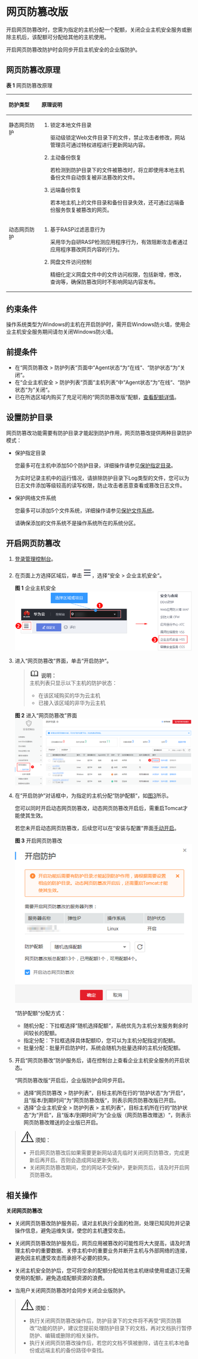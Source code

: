 # 网页防篡改版<a name="hss_01_0214"></a>

开启网页防篡改时，您需为指定的主机分配一个配额，关闭企业主机安全服务或删除主机后，该配额可分配给其他的主机使用。

开启网页防篡改防护时会同步开启主机安全的企业版防护。

## 网页防篡改原理<a name="section6586124234917"></a>

**表 1**  网页防篡改原理

<a name="table171301423115020"></a>
<table><thead align="left"><tr id="row101311123165010"><th class="cellrowborder" valign="top" width="17.669999999999998%" id="mcps1.2.3.1.1"><p id="p5131112316508"><a name="p5131112316508"></a><a name="p5131112316508"></a>防护类型</p>
</th>
<th class="cellrowborder" valign="top" width="82.33%" id="mcps1.2.3.1.2"><p id="p101312235504"><a name="p101312235504"></a><a name="p101312235504"></a>原理说明</p>
</th>
</tr>
</thead>
<tbody><tr id="row1213192345010"><td class="cellrowborder" valign="top" width="17.669999999999998%" headers="mcps1.2.3.1.1 "><p id="p191311323115011"><a name="p191311323115011"></a><a name="p191311323115011"></a>静态网页防护</p>
</td>
<td class="cellrowborder" valign="top" width="82.33%" headers="mcps1.2.3.1.2 "><a name="ol2079014295015"></a><a name="ol2079014295015"></a><ol id="ol2079014295015"><li>锁定本地文件目录<p id="p579011429509"><a name="p579011429509"></a><a name="p579011429509"></a>驱动级锁定Web文件目录下的文件，禁止攻击者修改，网站管理员可通过特权进程进行更新网站内容。</p>
</li><li>主动备份恢复<p id="p879014426509"><a name="p879014426509"></a><a name="p879014426509"></a>若检测到防护目录下的文件被篡改时，将立即使用本地主机备份文件自动恢复被非法篡改的文件。</p>
</li><li>远端备份恢复<p id="p77900421506"><a name="p77900421506"></a><a name="p77900421506"></a>若本地主机上的文件目录和备份目录失效，还可通过远端备份服务恢复被篡改的网页。</p>
</li></ol>
</td>
</tr>
<tr id="row11131142385011"><td class="cellrowborder" valign="top" width="17.669999999999998%" headers="mcps1.2.3.1.1 "><p id="p11131122325014"><a name="p11131122325014"></a><a name="p11131122325014"></a>动态网页防护</p>
</td>
<td class="cellrowborder" valign="top" width="82.33%" headers="mcps1.2.3.1.2 "><a name="ol37451749195010"></a><a name="ol37451749195010"></a><ol id="ol37451749195010"><li>基于RASP过滤恶意行为<p id="p15745174925017"><a name="p15745174925017"></a><a name="p15745174925017"></a>采用华为自研RASP检测应用程序行为，有效阻断攻击者通过应用程序篡改网页内容的行为。</p>
</li><li>网盘文件访问控制<p id="p6745649125020"><a name="p6745649125020"></a><a name="p6745649125020"></a>精细化定义网盘文件中的文件访问权限，包括新增，修改，查询等，确保防篡改同时不影响网站内容发布。</p>
</li></ol>
</td>
</tr>
</tbody>
</table>

## 约束条件<a name="section11225204110314"></a>

操作系统类型为Windows的主机在开启防护时，需开启Windows防火墙，使用企业主机安全服务期间请勿关闭Windows防火墙。

## 前提条件<a name="section1167255181511"></a>

-   在“网页防篡改  \>  防护列表“页面中“Agent状态“为“在线“、“防护状态“为“关闭“。
-   在“企业主机安全  \>  防护列表“页面“主机列表“中“Agent状态“为“在线“、“防护状态“为“关闭“。
-   已在所选区域内购买了充足可用的“网页防篡改版”配额，[查看配额详情](https://support.huaweicloud.com/hss_faq/hss_01_0156.html#section1)。

## 设置防护目录<a name="section16232142216125"></a>

网页防篡改功能需要有防护目录才能起到防护作用，网页防篡改提供两种目录防护模式：

-   保护指定目录

    您最多可在主机中添加50个防护目录，详细操作请参见[保护指定目录](https://support.huaweicloud.com/usermanual-hss/hss_01_0216.html#section0)。

    为实时记录主机中的运行情况，请排除防护目录下Log类型的文件，您可以为日志文件添加等级较高的读写权限，防止攻击者恶意查看或篡改日志文件。

-   保护网络文件系统

    您最多可以添加5个文件系统，详细操作请参见[保护文件系统](https://support.huaweicloud.com/usermanual-hss/hss_01_0216.html#section1)。

    请确保添加的文件系统不是操作系统所在的系统分区。


## 开启网页防篡改<a name="section640721810126"></a>

1.  [登录管理控制台](https://console.huaweicloud.com)。
2.  在页面上方选择区域后，单击![](figures/icon-servicelist.png)，选择“安全  \>  企业主机安全“。

    **图 1**  企业主机安全<a name="hss_01_0229_fig1271516227232"></a>  
    ![](figures/企业主机安全.png "企业主机安全")

3.  进入“网页防篡改“界面，单击“开启防护“。

    >![](public_sys-resources/icon-note.gif) **说明：**   
    >主机列表只显示以下主机的防护状态：  
    >-   在该区域购买的华为云主机  
    >-   已接入该区域的非华为云主机  

    **图 2**  进入“网页防篡改”界面<a name="fig72211810135718"></a>  
    ![](figures/进入-网页防篡改-界面.png "进入-网页防篡改-界面")

4.  在“开启防护“对话框中，为指定的主机分配“防护配额“，如[图3](#fig20655720125915)所示。

    您可以同时开启动态网页防篡改，动态网页防篡改开启后，需重启Tomcat才能使其生效。

    若您未开启动态网页防篡改，后续您可以在“安装与配置“界面[手动开启](开启动态网页防篡改.md)。

    **图 3**  开启网页防篡改<a name="fig20655720125915"></a>  
    ![](figures/开启网页防篡改.png "开启网页防篡改")

    “防护配额“分配方式：

    -   随机分配：下拉框选择“随机选择配额“，系统优先为主机分发服务剩余时间较长的配额。
    -   指定分配：下拉框选择具体配额ID，您可以为主机分配指定的配额。
    -   批量分配：批量开启防护时，系统会随机为批量选择的主机分配配额。

5.  开启“网页防篡改”防护服务后，请在控制台上查看企业主机安全服务的开启状态。

    “网页防篡改版“开启后，企业版防护会同步开启。

    -   选择“网页防篡改  \>  防护列表“，目标主机所在行的“防护状态“为“开启“，且“版本/到期时间“为“网页防篡改版“，则表示网页防篡改版已开启。
    -   选择“企业主机安全  \>  防护列表  \>  主机列表“，目标主机所在行的“防护状态“为“开启“，且“版本/到期时间“为“企业版（网页防篡改赠送）“，则表示网页防篡改赠送的企业版已开启。


>![](public_sys-resources/icon-notice.gif) **须知：**   
>-   开启网页防篡改后如果需要更新网站请先临时关闭网页防篡改，完成更新后再开启。否则会造成网站更新失败。  
>-   关闭网页防篡改期间，您的网站不受保护，更新网页后，请及时开启网页防篡改。  

## 相关操作<a name="section12525114195917"></a>

**关闭网页防篡改**

-   关闭网页防篡改防护服务前，请对主机执行全面的检测，处理已知风险并记录操作信息，避免运维失误，使您的主机遭受攻击。
-   关闭网页防篡改防护服务后，网页应用被篡改的可能性将大大提高，请及时清理主机中的重要数据、关停主机中的重要业务并断开主机与外部网络的连接，避免因主机遭受攻击而承担不必要的损失。

-   关闭主机安全防护后，您可将空余的配额分配给其他主机继续使用或退订无需使用的配额，避免造成配额资源的浪费。
-   当用户关闭网页防篡改时会同步关闭企业版防护。

>![](public_sys-resources/icon-notice.gif) **须知：**   
>-   执行关闭网页防篡改操作后，防护目录下的文件将不再受“网页防篡改”功能的防护，建议您提前处理防护目录下的文档，再对文档执行暂停防护、编辑或删除的相关操作。  
>-   执行关闭网页防篡改操作后，若您的文档不慎被删除，请在主机本地备份或远端主机的备份路径中查找。  

